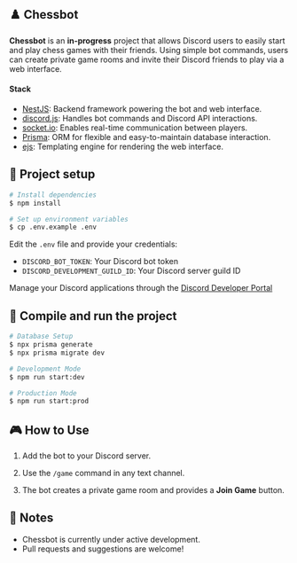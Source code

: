 ## ♟️ Chessbot

**Chessbot** is an **in-progress** project that allows Discord users to easily start and play chess games with their friends. Using simple bot commands, users can create private game rooms and invite their Discord friends to play via a web interface.

#### Stack

- [NestJS](https://github.com/nestjs/nest): Backend framework powering the bot and web interface.
- [discord.js](https://github.com/discordjs/discord.js): Handles bot commands and Discord API interactions.
- [socket.io](https://github.com/socketio/socket.io): Enables real-time communication between players.
- [Prisma](https://github.com/prisma/prisma): ORM for flexible and easy-to-maintain database interaction.
- [ejs](https://github.com/mde/ejs): Templating engine for rendering the web interface.

## 🚀 Project setup

```bash
# Install dependencies
$ npm install

# Set up environment variables
$ cp .env.example .env
```

Edit the `.env` file and provide your credentials:

- `DISCORD_BOT_TOKEN`: Your Discord bot token
- `DISCORD_DEVELOPMENT_GUILD_ID`: Your Discord server guild ID

Manage your Discord applications through the [Discord Developer Portal](https://discord.com/developers/applications)

## 🧪 Compile and run the project

```bash
# Database Setup
$ npx prisma generate
$ npx prisma migrate dev

# Development Mode
$ npm run start:dev

# Production Mode
$ npm run start:prod
```

## 🎮 How to Use

1. Add the bot to your Discord server.

2. Use the `/game` command in any text channel.

3. The bot creates a private game room and provides a **Join Game** button.

## 📌 Notes

- Chessbot is currently under active development.
- Pull requests and suggestions are welcome!
